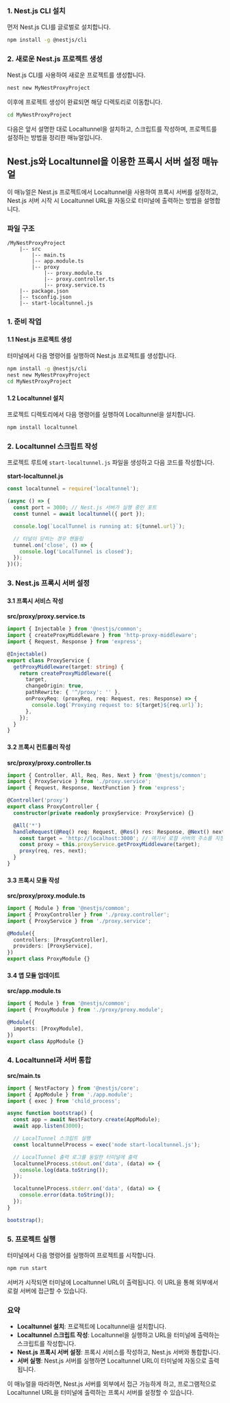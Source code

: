 
### 1. Nest.js CLI 설치

먼저 Nest.js CLI를 글로벌로 설치합니다.

```bash
npm install -g @nestjs/cli
```

### 2. 새로운 Nest.js 프로젝트 생성

Nest.js CLI를 사용하여 새로운 프로젝트를 생성합니다.

```bash
nest new MyNestProxyProject
```

이후에 프로젝트 생성이 완료되면 해당 디렉토리로 이동합니다.

```bash
cd MyNestProxyProject
```

다음은 앞서 설명한 대로 Localtunnel을 설치하고, 스크립트를 작성하며, 프로젝트를 설정하는 방법을 정리한 매뉴얼입니다.

## Nest.js와 Localtunnel을 이용한 프록시 서버 설정 매뉴얼

이 매뉴얼은 Nest.js 프로젝트에서 Localtunnel을 사용하여 프록시 서버를 설정하고, Nest.js 서버 시작 시 Localtunnel URL을 자동으로 터미널에 출력하는 방법을 설명합니다.

### 파일 구조

```
/MyNestProxyProject
    |-- src
        |-- main.ts
        |-- app.module.ts
        |-- proxy
            |-- proxy.module.ts
            |-- proxy.controller.ts
            |-- proxy.service.ts
    |-- package.json
    |-- tsconfig.json
    |-- start-localtunnel.js
```

### 1. 준비 작업

#### 1.1 Nest.js 프로젝트 생성

터미널에서 다음 명령어를 실행하여 Nest.js 프로젝트를 생성합니다.

```bash
npm install -g @nestjs/cli
nest new MyNestProxyProject
cd MyNestProxyProject
```

#### 1.2 Localtunnel 설치

프로젝트 디렉토리에서 다음 명령어를 실행하여 Localtunnel을 설치합니다.

```bash
npm install localtunnel
```

### 2. Localtunnel 스크립트 작성

프로젝트 루트에 `start-localtunnel.js` 파일을 생성하고 다음 코드를 작성합니다.

**start-localtunnel.js**

```javascript
const localtunnel = require('localtunnel');

(async () => {
  const port = 3000; // Nest.js 서버가 실행 중인 포트
  const tunnel = await localtunnel({ port });

  console.log(`LocalTunnel is running at: ${tunnel.url}`);

  // 터널이 닫히는 경우 핸들링
  tunnel.on('close', () => {
    console.log('LocalTunnel is closed');
  });
})();
```

### 3. Nest.js 프록시 서버 설정

#### 3.1 프록시 서비스 작성

**src/proxy/proxy.service.ts**

```typescript
import { Injectable } from '@nestjs/common';
import { createProxyMiddleware } from 'http-proxy-middleware';
import { Request, Response } from 'express';

@Injectable()
export class ProxyService {
  getProxyMiddleware(target: string) {
    return createProxyMiddleware({
      target,
      changeOrigin: true,
      pathRewrite: { '^/proxy': '' },
      onProxyReq: (proxyReq, req: Request, res: Response) => {
        console.log(`Proxying request to: ${target}${req.url}`);
      },
    });
  }
}
```

#### 3.2 프록시 컨트롤러 작성

**src/proxy/proxy.controller.ts**

```typescript
import { Controller, All, Req, Res, Next } from '@nestjs/common';
import { ProxyService } from './proxy.service';
import { Request, Response, NextFunction } from 'express';

@Controller('proxy')
export class ProxyController {
  constructor(private readonly proxyService: ProxyService) {}

  @All('*')
  handleRequest(@Req() req: Request, @Res() res: Response, @Next() next: NextFunction) {
    const target = 'http://localhost:3000'; // 여기서 로컬 서버의 주소를 지정합니다.
    const proxy = this.proxyService.getProxyMiddleware(target);
    proxy(req, res, next);
  }
}
```

#### 3.3 프록시 모듈 작성

**src/proxy/proxy.module.ts**

```typescript
import { Module } from '@nestjs/common';
import { ProxyController } from './proxy.controller';
import { ProxyService } from './proxy.service';

@Module({
  controllers: [ProxyController],
  providers: [ProxyService],
})
export class ProxyModule {}
```

#### 3.4 앱 모듈 업데이트

**src/app.module.ts**

```typescript
import { Module } from '@nestjs/common';
import { ProxyModule } from './proxy/proxy.module';

@Module({
  imports: [ProxyModule],
})
export class AppModule {}
```

### 4. Localtunnel과 서버 통합

**src/main.ts**

```typescript
import { NestFactory } from '@nestjs/core';
import { AppModule } from './app.module';
import { exec } from 'child_process';

async function bootstrap() {
  const app = await NestFactory.create(AppModule);
  await app.listen(3000);

  // LocalTunnel 스크립트 실행
  const localtunnelProcess = exec('node start-localtunnel.js');

  // LocalTunnel 출력 로그를 동일한 터미널에 출력
  localtunnelProcess.stdout.on('data', (data) => {
    console.log(data.toString());
  });

  localtunnelProcess.stderr.on('data', (data) => {
    console.error(data.toString());
  });
}

bootstrap();
```

### 5. 프로젝트 실행

터미널에서 다음 명령어를 실행하여 프로젝트를 시작합니다.

```bash
npm run start
```

서버가 시작되면 터미널에 Localtunnel URL이 출력됩니다. 이 URL을 통해 외부에서 로컬 서버에 접근할 수 있습니다.

### 요약

- **Localtunnel 설치**: 프로젝트에 Localtunnel을 설치합니다.
- **Localtunnel 스크립트 작성**: Localtunnel을 실행하고 URL을 터미널에 출력하는 스크립트를 작성합니다.
- **Nest.js 프록시 서버 설정**: 프록시 서비스를 작성하고, Nest.js 서버와 통합합니다.
- **서버 실행**: Nest.js 서버를 실행하면 Localtunnel URL이 터미널에 자동으로 출력됩니다.

이 매뉴얼을 따라하면, Nest.js 서버를 외부에서 접근 가능하게 하고, 프로그램적으로 Localtunnel URL을 터미널에 출력하는 프록시 서버를 설정할 수 있습니다.
